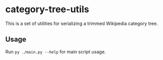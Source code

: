 # category-tree-utils
This is a set of utilities for serializing a trimmed Wikipedia category tree.

## Usage
Run `py ./main.py --help` for main script usage.